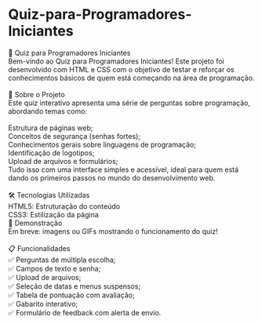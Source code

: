 # Quiz-para-Programadores-Iniciantes

🧠 Quiz para Programadores Iniciantes<br>
Bem-vindo ao Quiz para Programadores Iniciantes! Este projeto foi desenvolvido com HTML e CSS com o objetivo de testar e reforçar os conhecimentos básicos de quem está começando na área de programação.<br>
<br>
🚀 Sobre o Projeto<br>
Este quiz interativo apresenta uma série de perguntas sobre programação, abordando temas como:<br>
<br>
Estrutura de páginas web;<br>
Conceitos de segurança (senhas fortes);<br>
Conhecimentos gerais sobre linguagens de programação;<br>
Identificação de logotipos;<br>
Upload de arquivos e formulários;<br>
Tudo isso com uma interface simples e acessível, ideal para quem está dando os primeiros passos no mundo do desenvolvimento web.<br>
<br>
🛠️ Tecnologias Utilizadas<br>
HTML5: Estruturação do conteúdo<br>
CSS3: Estilização da página<br>
📸 Demonstração<br>
Em breve: imagens ou GIFs mostrando o funcionamento do quiz!<br>
<br>
📋 Funcionalidades<br>
✅ Perguntas de múltipla escolha;<br>
✅ Campos de texto e senha;<br>
✅ Upload de arquivos;<br>
✅ Seleção de datas e menus suspensos;<br>
✅ Tabela de pontuação com avaliação;<br>
✅ Gabarito interativo;<br>
✅ Formulário de feedback com alerta de envio.<br>

